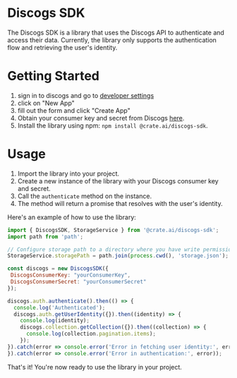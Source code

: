 # Discogs SDK

The Discogs SDK is a library that uses the Discogs API to authenticate and access their data. Currently, the library only supports the authentication flow and retrieving the user's identity.

# Getting Started
1. sign in to discogs and go to [developer settings](https://www.discogs.com/settings/developers)
2. click on "New App"
3. fill out the form and click "Create App"
4. Obtain your consumer key and secret from Discogs [here](https://www.discogs.com/settings/developers).
5. Install the library using npm: `npm install @crate.ai/discogs-sdk`.

# Usage
1. Import the library into your project.
2. Create a new instance of the library with your Discogs consumer key and secret.
3. Call the `authenticate` method on the instance.
4. The method will return a promise that resolves with the user's identity.

Here's an example of how to use the library:

```javascript
import { DiscogsSDK, StorageService } from '@crate.ai/discogs-sdk';
import path from 'path';

// Configure storage path to a directory where you have write permissions
StorageService.storagePath = path.join(process.cwd(), 'storage.json');

const discogs = new DiscogsSDK({
 DiscogsConsumerKey: "yourConsumerKey",
 DiscogsConsumerSecret: "yourConsumerSecret"
});

discogs.auth.authenticate().then(() => {
  console.log('Authenticated');
  discogs.auth.getUserIdentity({}).then((identity) => {
    console.log(identity);
    discogs.collection.getCollection({}).then((collection) => {
      console.log(collection.pagination.items);
    });
}).catch(error => console.error('Error in fetching user identity:', error));
}).catch(error => console.error('Error in authentication:', error));
```

That's it! You're now ready to use the library in your project.

